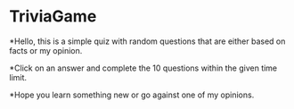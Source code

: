 # TriviaGame

*Hello, this is a simple quiz with random questions that are either based on facts or my opinion. 
 
*Click on an answer and complete the 10 questions within the given time limit. 

*Hope you learn something new or go against one of my opinions. 